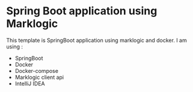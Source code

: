 # Spring Boot application using Marklogic
This template is SpringBoot application using marklogic and docker. I am using :
- SpringBoot
- Docker
- Docker-compose
- Marklogic client api
- IntelliJ IDEA
